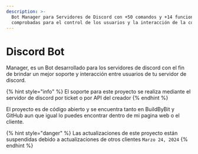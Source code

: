 ```yaml
---
description: >-
  Bot Manager para Servidores de Discord con +50 comandos y +14 funciones
  comprobadas para el control de los usuarios y la interacción de la comunidad.
---
```


# Discord Bot

Manager, es un Bot desarrollado para los servidores de discord con el fin de brindar un mejor soporte y interacción entre usuarios de tu servidor de discord.

{% hint style="info" %}
El soporte para este proyecto se realiza mediante el servidor de discord por ticket o por API del creador
{% endhint %}

El proyecto es de código abierto y se encuentra tanto en BuildByBit y GitHub aun que igual lo puedes encontrar dentro de mi pagina web o el cliente.

{% hint style="danger" %}
Las actualizaciones de este proyecto están suspendidas debido a actualizaciones de otros clientes `Marzo 24, 2024`
{% endhint %}

